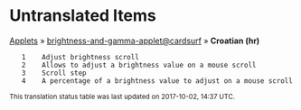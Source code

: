 # Untranslated Items
[Applets](../../../README.md) &#187; [brightness-and-gamma-applet@cardsurf](../README.md) &#187; **Croatian (hr)**

       1	Adjust brightness scroll
       2	Allows to adjust a brightness value on a mouse scroll
       3	Scroll step
       4	A percentage of a brightness value to adjust on a mouse scroll

<sup>This translation status table was last updated on 2017-10-02, 14:37 UTC.</sup>
